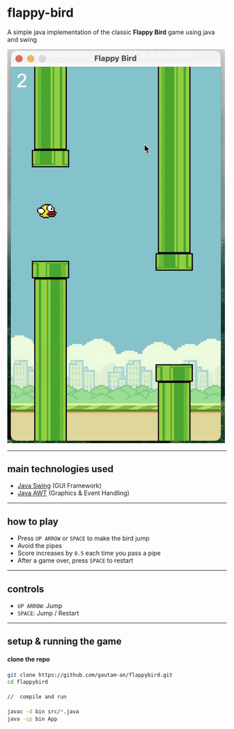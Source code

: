 # flappy-bird


A simple java implementation of the classic **Flappy Bird** game using java and swing

<img src="assets/demo.png" alt="demo of the game" width="500"/>

---

## main technologies used
- [Java Swing](https://docs.oracle.com/javase/8/docs/api/javax/swing/package-summary.html) (GUI Framework)
- [Java AWT](https://docs.oracle.com/javase/8/docs/api/java/awt/package-summary.html) (Graphics & Event Handling)

---

## how to play
- Press `UP ARROW` or `SPACE` to make the bird jump
- Avoid the pipes
- Score increases by `0.5` each time you pass a pipe
- After a game over, press `SPACE` to restart

---

## controls
- `UP ARROW`: Jump
- `SPACE`: Jump / Restart

---

## setup & running the game

#### clone the repo
```bash
git clone https://github.com/gautam-an/flappybird.git
cd flappybird

//  compile and run

javac -d bin src/*.java
java -cp bin App

